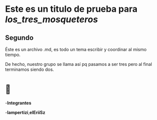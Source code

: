 # Este es un titulo de prueba para *los_tres_mosqueteros*
## Segundo

Éste es un archivo .md, es todo un tema escribir y coordinar al mismo tiempo.

De hecho, nuestro grupo se llama así pq pasamos a ser tres pero al final terminamos siendo dos.



# :wave:
-**Integrantes**

-**lampertizi**,**elEriiSz** 
